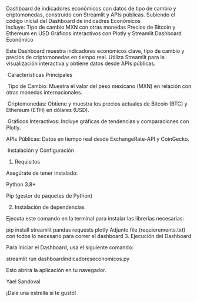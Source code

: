 
 Dashboard de indicadores económicos con datos de tipo de cambio y criptomonedas, construido con Streamlit y APIs públicas.
Subiendo el código inicial del Dashboard de indicadres Económicos  
Incluye:
Tipo de cambio MXN con otras monedas
Precios de Bitcoin y Ethereum en USD
Gráficos interactivos con Plotly y Streamlit
Dashboard Económico

Este Dashboard muestra indicadores económicos clave, tipo de cambio y precios de criptomonedas en tiempo real. Utiliza Streamlit para la visualización interactiva y obtiene datos desde APIs públicas.

 Características Principales

 Tipo de Cambio: Muestra el valor del peso mexicano (MXN) en relación con otras monedas internacionales.

 Criptomonedas: Obtiene y muestra los precios actuales de Bitcoin (BTC) y Ethereum (ETH) en dólares (USD).

 Gráficos Interactivos: Incluye gráficas de tendencias y comparaciones con Plotly.

APIs Públicas: Datos en tiempo real desde ExchangeRate-API y CoinGecko.

 Instalación y Configuración

1. Requisitos

Asegúrate de tener instalado:

Python 3.8+

Pip (gestor de paquetes de Python)

2. Instalación de dependencias

Ejecuta este comando en la terminal para instalar las librerías necesarias:

pip install streamlit pandas requests plotly
Adjunto file (requierements.txt) con todos lo necesario para correr el dashboard
 3. Ejecución del Dashboard

Para iniciar el Dashboard, usa el siguiente comando:

streamlit run dashboardindicadoreseconomicos.py

Esto abrirá la aplicación en tu navegador.


Yael Sandoval

 ¡Dale una estrella  si te gustó! 
